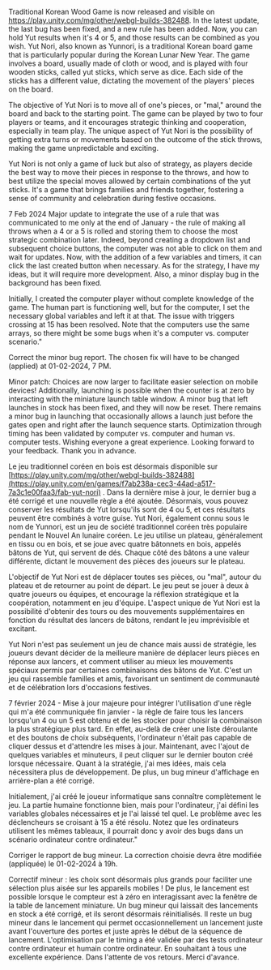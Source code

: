 Traditional Korean Wood Game is now released and visible on https://play.unity.com/mg/other/webgl-builds-382488. In the latest update, the last bug has been fixed, and a new rule has been added. Now, you can hold Yut results when it's 4 or 5, and those results can be combined as you wish. Yut Nori, also known as Yunnori, is a traditional Korean board game that is particularly popular during the Korean Lunar New Year. The game involves a board, usually made of cloth or wood, and is played with four wooden sticks, called yut sticks, which serve as dice. Each side of the sticks has a different value, dictating the movement of the players' pieces on the board.

The objective of Yut Nori is to move all of one's pieces, or "mal," around the board and back to the starting point. The game can be played by two to four players or teams, and it encourages strategic thinking and cooperation, especially in team play. The unique aspect of Yut Nori is the possibility of getting extra turns or movements based on the outcome of the stick throws, making the game unpredictable and exciting.

Yut Nori is not only a game of luck but also of strategy, as players decide the best way to move their pieces in response to the throws, and how to best utilize the special moves allowed by certain combinations of the yut sticks. It's a game that brings families and friends together, fostering a sense of community and celebration during festive occasions.

7 Feb 2024 Major update to integrate the use of a rule that was communicated to me only at the end of January - the rule of making all throws when a 4 or a 5 is rolled and storing them to choose the most strategic combination later. Indeed, beyond creating a dropdown list and subsequent choice buttons, the computer was not able to click on them and wait for updates. Now, with the addition of a few variables and timers, it can click the last created button when necessary. As for the strategy, I have my ideas, but it will require more development. Also, a minor display bug in the background has been fixed.

Initially, I created the computer player without complete knowledge of the game. The human part is functioning well, but for the computer, I set the necessary global variables and left it at that. The issue with triggers crossing at 15 has been resolved. Note that the computers use the same arrays, so there might be some bugs when it's a computer vs. computer scenario."

Correct the minor bug report. The chosen fix will have to be changed (applied) at 01-02-2024, 7 PM.

Minor patch: Choices are now larger to facilitate easier selection on mobile devices! Additionally, launching is possible when the counter is at zero by interacting with the miniature launch table window. A minor bug that left launches in stock has been fixed, and they will now be reset. There remains a minor bug in launching that occasionally allows a launch just before the gates open and right after the launch sequence starts. Optimization through timing has been validated by computer vs. computer and human vs. computer tests. Wishing everyone a great experience. Looking forward to your feedback. Thank you in advance.

Le jeu traditionnel coréen en bois est désormais disponible sur [https://play.unity.com/mg/other/webgl-builds-382488](https://play.unity.com/en/games/f7ab238a-cec3-44ad-a517-7a3c1e00faa3/fab-yut-nori) . Dans la dernière mise à jour, le dernier bug a été corrigé et une nouvelle règle a été ajoutée. Désormais, vous pouvez conserver les résultats de Yut lorsqu'ils sont de 4 ou 5, et ces résultats peuvent être combinés à votre guise. Yut Nori, également connu sous le nom de Yunnori, est un jeu de société traditionnel coréen très populaire pendant le Nouvel An lunaire coréen. Le jeu utilise un plateau, généralement en tissu ou en bois, et se joue avec quatre bâtonnets en bois, appelés bâtons de Yut, qui servent de dés. Chaque côté des bâtons a une valeur différente, dictant le mouvement des pièces des joueurs sur le plateau.

L'objectif de Yut Nori est de déplacer toutes ses pièces, ou "mal", autour du plateau et de retourner au point de départ. Le jeu peut se jouer à deux à quatre joueurs ou équipes, et encourage la réflexion stratégique et la coopération, notamment en jeu d'équipe. L'aspect unique de Yut Nori est la possibilité d'obtenir des tours ou des mouvements supplémentaires en fonction du résultat des lancers de bâtons, rendant le jeu imprévisible et excitant.

Yut Nori n'est pas seulement un jeu de chance mais aussi de stratégie, les joueurs devant décider de la meilleure manière de déplacer leurs pièces en réponse aux lancers, et comment utiliser au mieux les mouvements spéciaux permis par certaines combinaisons des bâtons de Yut. C'est un jeu qui rassemble familles et amis, favorisant un sentiment de communauté et de célébration lors d'occasions festives.

7 février 2024 - Mise à jour majeure pour intégrer l'utilisation d'une règle qui m'a été communiquée fin janvier - la règle de faire tous les lancers lorsqu'un 4 ou un 5 est obtenu et de les stocker pour choisir la combinaison la plus stratégique plus tard. En effet, au-delà de créer une liste déroulante et des boutons de choix subséquents, l'ordinateur n'était pas capable de cliquer dessus et d'attendre les mises à jour. Maintenant, avec l'ajout de quelques variables et minuteurs, il peut cliquer sur le dernier bouton créé lorsque nécessaire. Quant à la stratégie, j'ai mes idées, mais cela nécessitera plus de développement. De plus, un bug mineur d'affichage en arrière-plan a été corrigé.

Initialement, j'ai créé le joueur informatique sans connaître complètement le jeu. La partie humaine fonctionne bien, mais pour l'ordinateur, j'ai défini les variables globales nécessaires et je l'ai laissé tel quel. Le problème avec les déclencheurs se croisant à 15 a été résolu. Notez que les ordinateurs utilisent les mêmes tableaux, il pourrait donc y avoir des bugs dans un scénario ordinateur contre ordinateur."

Corriger le rapport de bug mineur. La correction choisie devra être modifiée (appliquée) le 01-02-2024 à 19h.

Correctif mineur : les choix sont désormais plus grands pour faciliter une sélection plus aisée sur les appareils mobiles ! De plus, le lancement est possible lorsque le compteur est à zéro en interagissant avec la fenêtre de la table de lancement miniature. Un bug mineur qui laissait des lancements en stock a été corrigé, et ils seront désormais réinitialisés. Il reste un bug mineur dans le lancement qui permet occasionnellement un lancement juste avant l'ouverture des portes et juste après le début de la séquence de lancement. L'optimisation par le timing a été validée par des tests ordinateur contre ordinateur et humain contre ordinateur. En souhaitant à tous une excellente expérience. Dans l'attente de vos retours. Merci d'avance.
